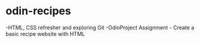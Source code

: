 # odin-recipes
-HTML, CSS refresher and exploring Git 
-OdinProject Assignment - Create a basic recipe website with HTML 